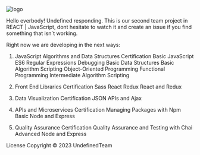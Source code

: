 ![logo](https://user-images.githubusercontent.com/36455862/236773111-da6d0d50-ed00-4d34-9306-10b47be76841.png)


Hello everbody! Undefined responding. This is our second team project in REACT | JavaScript, dont hesitate to watch it and create an issue if you find something that isn`t working.

Right now we are developing in the next ways:

  1) JavaScript Algorithms and Data Structures Certification Basic JavaScript ES6 Regular Expressions Debugging Basic Data Structures Basic Algorithm Scripting Object-Oriented Programming Functional Programming Intermediate Algorithm Scripting

  2) Front End Libraries Certification Sass React Redux React and Redux

  3) Data Visualization Certification JSON APIs and Ajax

  4) APIs and Microservices Certification Managing Packages with Npm Basic Node and Express

  5) Quality Assurance Certification Quality Assurance and Testing with Chai Advanced Node and Express

License Copyright © 2023 UndefinedTeam
